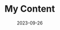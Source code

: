 ---
title: "My Content"
date: 2023-09-26
genres: ["Fiction", "Sci-Fi"]
length: "short-story"
tags: ["space", "future"]
series: "My Awesome Series"
explicit: true
extreme: false
---